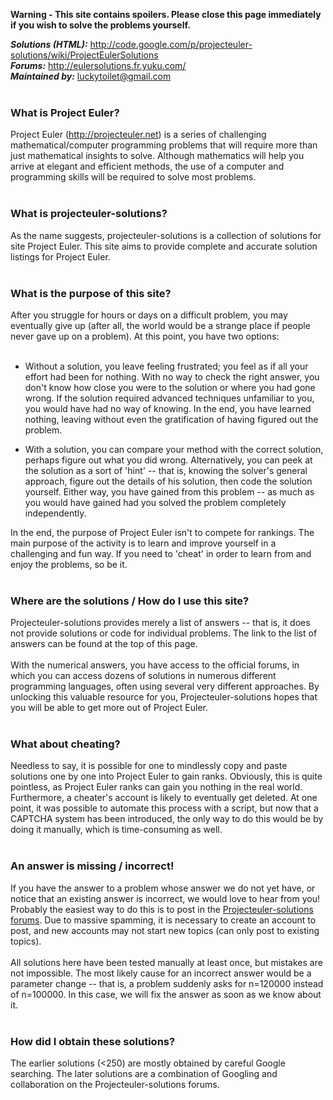 **Warning - This site contains spoilers. Please close this page immediately if you wish to solve the problems yourself.**

_**Solutions (HTML):**_ http://code.google.com/p/projecteuler-solutions/wiki/ProjectEulerSolutions<br>
<i><b>Forums:</b></i> <a href='http://eulersolutions.fr.yuku.com/'>http://eulersolutions.fr.yuku.com/</a><br>
<i><b>Maintained by:</b></i> luckytoilet@gmail.com<br>
<br>
<h3>What is Project Euler?</h3>

Project Euler (<a href='http://projecteuler.net'>http://projecteuler.net</a>) is a series of challenging mathematical/computer programming problems that will require more than just mathematical insights to solve. Although mathematics will help you arrive at elegant and efficient methods, the use of a computer and programming skills will be required to solve most problems.<br>
<br>
<h3>What is projecteuler-solutions?</h3>

As the name suggests, projecteuler-solutions is a collection of solutions for site Project Euler. This site aims to provide complete and accurate solution listings for Project Euler.<br>
<br>
<h3>What is the purpose of this site?</h3>

After you struggle for hours or days on a difficult problem, you may eventually give up (after all, the world would be a strange place if people never gave up on a problem). At this point, you have two options:<br>
<br>
<ul><li>Without a solution, you leave feeling frustrated; you feel as if all your effort had been for nothing. With no way to check the right answer, you don't know how close you were to the solution or where you had gone wrong. If the solution required advanced techniques unfamiliar to you, you would have had no way of knowing. In the end, you have learned nothing, leaving without even the gratification of having figured out the problem.</li></ul>

<ul><li>With a solution, you can compare your method with the correct solution, perhaps figure out what you did wrong. Alternatively, you can peek at the solution as a sort of 'hint' -- that is, knowing the solver's general approach, figure out the details of his solution, then code the solution yourself. Either way, you have gained from this problem -- as much as you would have gained had you solved the problem completely independently.</li></ul>

In the end, the purpose of Project Euler isn't to compete for rankings. The main purpose of the activity is to learn and improve yourself in a challenging and fun way. If you need to 'cheat' in order to learn from and enjoy the problems, so be it.<br>
<br>
<h3>Where are the solutions / How do I use this site?</h3>

Projecteuler-solutions provides merely a list of answers -- that is, it does not provide solutions or code for individual problems. The link to the list of answers can be found at the top of this page.<br>
<br>
With the numerical answers, you have access to the official forums, in which you can access dozens of solutions in numerous different programming languages, often using several very different approaches. By unlocking this valuable resource for you, Projecteuler-solutions hopes that you will be able to get more out of Project Euler.<br>
<br>
<h3>What about cheating?</h3>

Needless to say, it is possible for one to mindlessly copy and paste solutions one by one into Project Euler to gain ranks. Obviously, this is quite pointless, as Project Euler ranks can gain you nothing in the real world. Furthermore, a cheater's account is likely to eventually get deleted. At one point, it was possible to automate this process with a script, but now that a CAPTCHA system has been introduced, the only way to do this would be by doing it manually, which is time-consuming as well.<br>
<br>
<h3>An answer is missing / incorrect!</h3>

If you have the answer to a problem whose answer we do not yet have, or notice that an existing answer is incorrect, we would love to hear from you! Probably the easiest way to do this is to post in the <a href='http://eulersolutions.49.forumer.com/'>Projecteuler-solutions forums</a>. Due to massive spamming, it is necessary to create an account to post, and new accounts may not start new topics (can only post to existing topics).<br>
<br>
All solutions here have been tested manually at least once, but mistakes are not impossible. The most likely cause for an incorrect answer would be a parameter change -- that is, a problem suddenly asks for n=120000 instead of n=100000. In this case, we will fix the answer as soon as we know about it.<br>
<br>
<h3>How did I obtain these solutions?</h3>

The earlier solutions (<250) are mostly obtained by careful Google searching. The later solutions are a combination of Googling and collaboration on the Projecteuler-solutions forums.